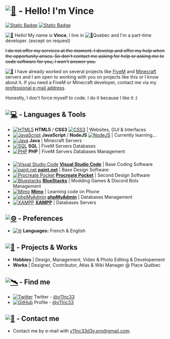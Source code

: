 # [![🍇](https://media.discordapp.net/attachments/1137004043978412045/1137095048622772264/Sans_titre.png)](https://github.com/v11nc33) - Hello! I'm Vince
[![Static Badge](https://img.shields.io/badge/%40v11nc33-444?logo=github&logoColor=white)](https://github.com/v11nc33)
[![Static Badge](https://img.shields.io/badge/%40v11nc33-1da1f2?logo=twitter&logoColor=white)](https://twitter.com/v11nc33)

[![👋](https://media.discordapp.net/attachments/1133904515570094241/1135721230037688360/Sans_titre.png)](https://github.com/v11nc33) Hello! My name is **Vince**, I live in [![📍](https://media.discordapp.net/attachments/1136690009236328692/1136764751070887937/Sans_titre.png)](https://github.com/v11nc33)Quebec and I'm a part-time developer. (except on request)

~~I do not offer my services at the moment. I develop and offer my help when the opportunity arises. So don't contact me asking for help or asking me to code software for you, I won't answer you.~~

[![📌](https://media.discordapp.net/attachments/1136690009236328692/1136764097136963704/Sans_titre.png)](https://github.com/v11nc33) I have already worked on several projects like [FiveM](https://fivem.net) and [Minecraft](https://minecraft.net) servers and I am open to working with you on projects like this or I know about it. If you need a FiveM or Minecraft developer, contact me via my [professional e-mail address](v11nc33dev@gmail.com).

Honestly, I don't force myself to code. I do it because I like it :)

## [![💻](https://media.discordapp.net/attachments/1136690009236328692/1136747840538955796/Sans_titre.png)](https://github.com/v11nc33) - Languages & Tools
- [![HTML5](https://media.discordapp.net/attachments/1133904515570094241/1135711251352277062/html_16x16.png)](https://github.com/v11nc33) **HTML5** / **CSS3** [![CSS3](https://media.discordapp.net/attachments/1133904515570094241/1135714399580069898/Sans_titre.png "CSS3")](https://github.com/v11nc33) | Websites, GUI & Interfaces 
- [![JavaScript](https://media.discordapp.net/attachments/1133904515570094241/1135711751892107367/javascript_16x16.png "JavaScript")](https://github.com/v11nc33) **JavaScript** / **NodeJS** [![NodeJS](https://media.discordapp.net/attachments/1133904515570094241/1135715234817003570/Sans_titre.png "NodeJS")](https://github.com/v11nc33) | Currently learning...
- [![Java](https://media.discordapp.net/attachments/1133904515570094241/1135712552815435776/java_16x16.png "Java")](https://github.com/v11nc33) **Java** | Minecraft Servers
- [![SQL](https://media.discordapp.net/attachments/1133904515570094241/1135713579367145482/Sans_titre.png "SQL")](https://github.com/v11nc33) **SQL** | FiveM Servers Databases
- [![PHP](https://media.discordapp.net/attachments/1133904515570094241/1135713835949494364/php_16x16.png "PHP")](https://github.com/v11nc33) **PHP** | FiveM Servers Databases Management
###
- [![Visual Studio Code](https://media.discordapp.net/attachments/1133904515570094241/1135717351782875146/Sans_titre.png "Visual Studio Code")](https://github.com/v11nc33) [**Visual Studio Code**](https://code.visualstudio.com/) | Base Coding Software
- [![paint.net](https://media.discordapp.net/attachments/1133904515570094241/1135717945453051904/Sans_titre.png "paint.net")](https://github.com/v11nc33) [**paint.net**](https://getpaint.net) | Base Design Software
- [![Procreate Pocket](https://media.discordapp.net/attachments/1133904515570094241/1135718552930885632/Sans_titre.png "Procreate Pocket")](https://github.com/v11nc33) [**Procreate Pocket**](https://procreate.com/pocket) | Second Design Software
- [![Bluestacks](https://media.discordapp.net/attachments/1133904515570094241/1135720068559413319/Sans_titre.png "Bluestacks")](https://github.com/v11nc33) [**BlueStacks**](https://bluestacks.com) | Modding Games & Discord Bots Management
- [![Mimo](https://media.discordapp.net/attachments/1133904515570094241/1135719572247417033/Sans_titre.png "Mimo")](https://github.com/v11nc33) [**Mimo**](https://mimo.org) | Learning code on Phone
- [![phpMyAdmin](https://media.discordapp.net/attachments/1136690009236328692/1137175016442691694/Sans_titre.png)](https://github.com/v11nc33) [**phpMyAdmin**](https://www.phpmyadmin.net/) | Databases Management
- [![XAMPP](https://media.discordapp.net/attachments/1137004043978412045/1137096690306920638/Sans_titre.png)](https://github.com/v11nc33) [**XAMPP**](https://www.apachefriends.org/download.html) | Databases Servers

## [![⚙️](https://media.discordapp.net/attachments/1136690009236328692/1136754909857976370/Sans_titre.png)](https://github.com/v11nc33) - Preferences
- [![🌐](https://media.discordapp.net/attachments/1136690009236328692/1136755745463996499/Sans_titre.png)](https://github.com/v11nc33) **Languages:** French & English

## [![💼](https://media.discordapp.net/attachments/1136690009236328692/1136748319436177559/Sans_titre.png)](https://github.com/v11nc33) - Projects & Works
- **Hobbies** | Design, Management, Video & Photo Editing & Developement
- **Works** | Designer, Contributor, Atlas & Wiki Manager @ Place Québec

## [![🛰️](https://media.discordapp.net/attachments/1136690009236328692/1136749469409480815/Sans_titre.png)](https://github.com/v11nc33) - Find me

 - [![Twitter](https://media.discordapp.net/attachments/1133904515570094241/1135723017805254726/Sans_titre.png)](https://github.com/v11nc33) Twitter - [@v11nc33](https://twitter.com/v11nc33)
 - [![GitHub](https://media.discordapp.net/attachments/1133904515570094241/1135723243802722364/Sans_titre.png)](https://github.com/v11nc33) Profile - [@v11nc33](https://github.com/v11nc33)

## [![📧](https://media.discordapp.net/attachments/1136690009236328692/1136750451681923162/Sans_titre.png)](https://github.com/v11nc33) - Contact me
 - Contact me by e-mail with [v11nc33d3v.pro@gmail.com](v11nc33d3v.pro@gmail.com).
